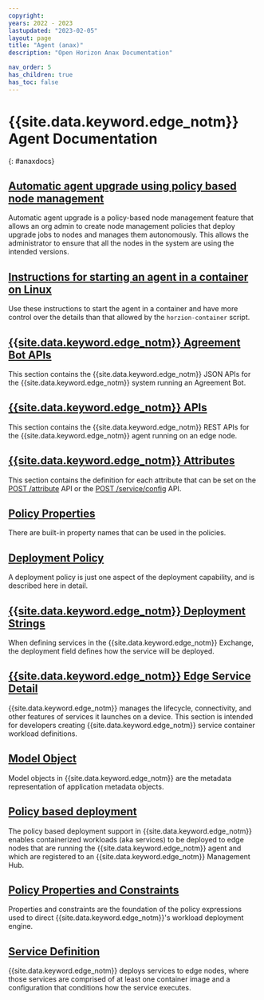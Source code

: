 ```yaml
---
copyright:
years: 2022 - 2023
lastupdated: "2023-02-05"
layout: page
title: "Agent (anax)"
description: "Open Horizon Anax Documentation"

nav_order: 5
has_children: true
has_toc: false
---
```


# {{site.data.keyword.edge_notm}} Agent Documentation
{: #anaxdocs}

## [Automatic agent upgrade using policy based node management](node_management_overview.md)

Automatic agent upgrade is a policy-based node management feature that allows an org admin to create node management policies that deploy upgrade jobs to nodes and manages them autonomously. This allows the administrator to ensure that all the nodes in the system are using the intended versions.

## [Instructions for starting an agent in a container on Linux](agent_container_manual_deploy.md)

Use these instructions to start the agent in a container and have more control over the details than that allowed by the `horzion-container` script.

## [{{site.data.keyword.edge_notm}} Agreement Bot APIs](agreement_bot_api.md)

This section contains the {{site.data.keyword.edge_notm}} JSON APIs for the {{site.data.keyword.edge_notm}} system running an Agreement Bot.

## [{{site.data.keyword.edge_notm}} APIs](api.md)

This section contains the {{site.data.keyword.edge_notm}} REST APIs for the {{site.data.keyword.edge_notm}} agent running on an edge node.

## [{{site.data.keyword.edge_notm}} Attributes](attributes.md)

This section contains the definition for each attribute that can be set on the [POST /attribute](./api.md#api-post--attribute) API or the [POST /service/config](./api.md#api-post--serviceconfig) API.

## [Policy Properties](built_in_policy.md)

There are built-in property names that can be used in the policies.

## [Deployment Policy](deployment_policy.md)

A deployment policy is just one aspect of the deployment capability, and is described here in detail.

## [{{site.data.keyword.edge_notm}} Deployment Strings](deployment_string.md)

When defining services in the {{site.data.keyword.edge_notm}} Exchange, the deployment field defines how the service will be deployed.

## [{{site.data.keyword.edge_notm}} Edge Service Detail](managed_workloads.md)

{{site.data.keyword.edge_notm}} manages the lifecycle, connectivity, and other features of services it launches on a device. This section is intended for developers creating {{site.data.keyword.edge_notm}} service container workload definitions.

## [Model Object](model_policy.md)

Model objects in {{site.data.keyword.edge_notm}} are the metadata representation of application metadata objects.

## [Policy based deployment](policy.md)

The policy based deployment support in {{site.data.keyword.edge_notm}} enables containerized workloads (aka services) to be deployed to edge nodes that are running the {{site.data.keyword.edge_notm}} agent and which are registered to an {{site.data.keyword.edge_notm}} Management Hub.

## [Policy Properties and Constraints](properties_and_constraints.md)

Properties and constraints are the foundation of the policy expressions used to direct {{site.data.keyword.edge_notm}}'s workload deployment engine.

## [Service Definition](service_def.md)

{{site.data.keyword.edge_notm}} deploys services to edge nodes, where those services are comprised of at least one container image and a configuration that conditions how the service executes.
